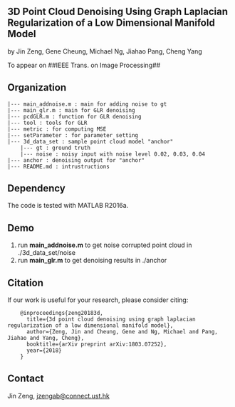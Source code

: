 ## 3D Point Cloud Denoising Using Graph Laplacian Regularization of a Low Dimensional Manifold Model

by Jin Zeng, Gene Cheung, Michael Ng, Jiahao Pang, Cheng Yang

To appear on ##IEEE Trans. on Image Processing##

## Organization
	|--- main_addnoise.m : main for adding noise to gt
	|--- main_glr.m : main for GLR denoising
	|--- pcdGLR.m : function for GLR denoising
	|--- tool : tools for GLR
	|--- metric : for computing MSE
	|--- setParameter : for parameter setting
	|--- 3d_data_set : sample point cloud model "anchor"
		|--- gt : ground truth
		|--- noise : noisy input with noise level 0.02, 0.03, 0.04
	|--- anchor : denoising output for "anchor"
	|--- README.md : intrustructions


## Dependency
The code is tested with MATLAB R2016a.

## Demo
1. run **main_addnoise.m** to get noise corrupted point cloud in ./3d_data_set/noise
2. run **main_glr.m** to get denoising results in ./anchor

## Citation
If our work is useful for your research, please consider citing:

        @inproceedings{zeng20183d,
          title={3d point cloud denoising using graph laplacian regularization of a low dimensional manifold model},
          author={Zeng, Jin and Cheung, Gene and Ng, Michael and Pang, Jiahao and Yang, Cheng},
          booktitle={arXiv preprint arXiv:1803.07252},
          year={2018}
        } 

## Contact 
Jin Zeng, jzengab@connect.ust.hk
